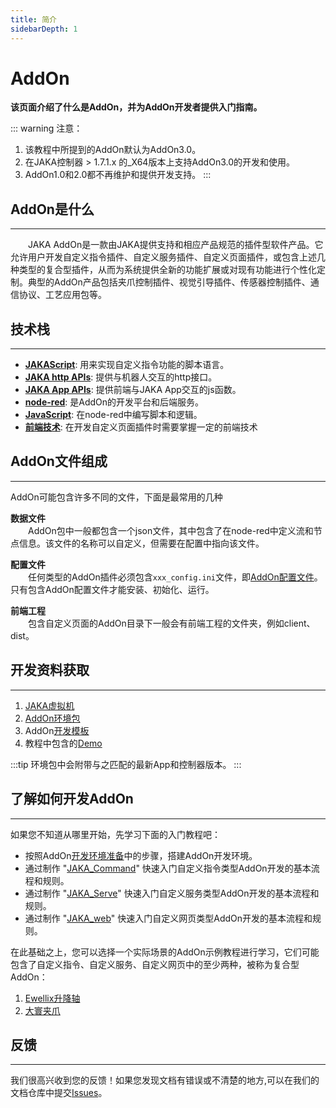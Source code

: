```yaml
---
title: 简介
sidebarDepth: 1
---
```


# AddOn

**该页面介绍了什么是AddOn，并为AddOn开发者提供入门指南。**

::: warning 注意：
1. 该教程中所提到的AddOn默认为AddOn3.0。
2. 在JAKA控制器 > 1.7.1.x 的_X64版本上支持AddOn3.0的开发和使用。
3. AddOn1.0和2.0都不再维护和提供开发支持。
:::


## AddOn是什么
---
&emsp;&emsp;JAKA AddOn是一款由JAKA提供支持和相应产品规范的插件型软件产品。它允许用户开发自定义指令插件、自定义服务插件、自定义页面插件，或包含上述几种类型的复合型插件，从而为系统提供全新的功能扩展或对现有功能进行个性化定制。典型的AddOn产品包括夹爪控制插件、视觉引导插件、传感器控制插件、通信协议、工艺应用包等。

## 技术栈
---
- [**JAKAScript**](/guide/jks.html): 用来实现自定义指令功能的脚本语言。
- [**JAKA http APIs**](https://console-docs.apipost.cn/preview/4799a89c0be775ce/48bff16c603e4a42): 提供与机器人交互的http接口。
- [**JAKA App APIs**](/guide/addOn/AppAPI.html): 提供前端与JAKA App交互的js函数。
- [**node-red**](https://nodered.org/docs/): 是AddOn的开发平台和后端服务。
- [**JavaScript**](https://developer.mozilla.org/zh-CN/docs/Learn/JavaScript): 在node-red中编写脚本和逻辑。
- [**前端技术**](https://web.dev/learn/html/): 在开发自定义页面插件时需要掌握一定的前端技术
  
## AddOn文件组成
---
AddOn可能包含许多不同的文件，下面是最常用的几种   

**数据文件**    
&emsp;&emsp;AddOn包中一般都包含一个json文件，其中包含了在node-red中定义流和节点信息。该文件的名称可以自定义，但需要在配置中指向该文件。

**配置文件**    
&emsp;&emsp;任何类型的AddOn插件必须包含`xxx_config.ini`文件，即[AddOn配置文件](/guide/addOn/iniConfig)。只有包含AddOn配置文件才能安装、初始化、运行。

**前端工程**   
&emsp;&emsp;包含自定义页面的AddOn目录下一般会有前端工程的文件夹，例如client、dist。

## 开发资料获取
---

1. [JAKA虚拟机](https://github.com/JakaCobot/JAKASim)
2. [AddOn环境包](https://github.com/JakaCobot/jaka_addon_kit/releases)
3. AddOn[开发模板](https://github.com/JakaCobot/jaka_addon_kit)
4. 教程中包含的[Demo](https://github.com/JakaCobot/jaka_addon_kit)

:::tip
环境包中会附带与之匹配的最新App和控制器版本。
:::

## 了解如何开发AddOn
---

如果您不知道从哪里开始，先学习下面的入门教程吧：

* 按照AddOn[开发环境准备](./environment.md)中的步骤，搭建AddOn开发环境。
* 通过制作 "[JAKA_Command](./JAKA_Command.md)" 快速入门自定义指令类型AddOn开发的基本流程和规则。
* 通过制作 "[JAKA_Serve](./JAKA_Serve.md)" 快速入门自定义服务类型AddOn开发的基本流程和规则。
* 通过制作 "[JAKA_web](./JAKA_web.md)" 快速入门自定义网页类型AddOn开发的基本流程和规则。

在此基础之上，您可以选择一个实际场景的AddOn示例教程进行学习，它们可能包含了自定义指令、自定义服务、自定义网页中的至少两种，被称为复合型AddOn：
<!-- demo还需要确定，至少包含三种不同类型的？目前只提供自定义指令块的详细的？ -->
1. [Ewellix升降轴](./demo_LiftKit.md) 
2. [大寰夹爪]() 


<!-- todo 这里补充更多的教程覆盖到每一种场景：夹爪、升降轴、视觉等 -->


## 反馈
---

我们很高兴收到您的反馈！如果您发现文档有错误或不清楚的地方,可以在我们的文档仓库中提交[Issues](https://github.com/JakaCobot/JakaCobot.github.io/issues)。
<!-- 给addonkit的仓库链接和该文档的链接 -->
